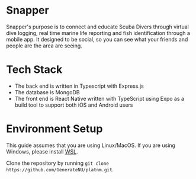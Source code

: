 # Snapper
Snapper's purpose is to connect and educate Scuba Divers through virtual dive logging, real time marine life reporting and fish identification through a mobile app. It designed to be social, so you can see what your friends and people are the area are seeing.
# Tech Stack
- The back end is written in Typescript with Express.js 
- The database is MongoDB
- The front end is React Native written with TypeScript using Expo as a build tool to support both iOS and Android users
# Environment Setup
This guide assumes that you are using Linux/MacOS. If you are using Windows, please install [WSL](https://learn.microsoft.com/en-us/windows/wsl/install).

Clone the repository by running `git clone https://github.com/GenerateNU/platnm.git`.
